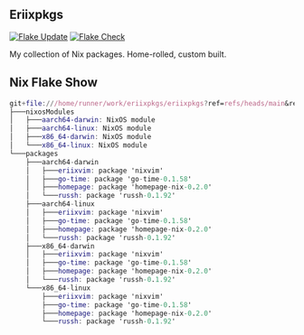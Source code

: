## Eriixpkgs

[![Flake Update](https://github.com/erictossell/eriixpkgs/actions/workflows/update.yml/badge.svg)](https://github.com/erictossell/eriixpkgs/actions/workflows/update.yml)
[![Flake Check](https://github.com/erictossell/eriixpkgs/actions/workflows/check.yml/badge.svg)](https://github.com/erictossell/eriixpkgs/actions/workflows/check.yml)

My collection of Nix packages. Home-rolled, custom built.

## Nix Flake Show

```nix
git+file:///home/runner/work/eriixpkgs/eriixpkgs?ref=refs/heads/main&rev=adb813422320f22884c8cdedf8494b77dee1cc47&shallow=1
├───nixosModules
│   ├───aarch64-darwin: NixOS module
│   ├───aarch64-linux: NixOS module
│   ├───x86_64-darwin: NixOS module
│   └───x86_64-linux: NixOS module
└───packages
    ├───aarch64-darwin
    │   ├───eriixvim: package 'nixvim'
    │   ├───go-time: package 'go-time-0.1.58'
    │   ├───homepage: package 'homepage-nix-0.2.0'
    │   └───russh: package 'russh-0.1.92'
    ├───aarch64-linux
    │   ├───eriixvim: package 'nixvim'
    │   ├───go-time: package 'go-time-0.1.58'
    │   ├───homepage: package 'homepage-nix-0.2.0'
    │   └───russh: package 'russh-0.1.92'
    ├───x86_64-darwin
    │   ├───eriixvim: package 'nixvim'
    │   ├───go-time: package 'go-time-0.1.58'
    │   ├───homepage: package 'homepage-nix-0.2.0'
    │   └───russh: package 'russh-0.1.92'
    └───x86_64-linux
        ├───eriixvim: package 'nixvim'
        ├───go-time: package 'go-time-0.1.58'
        ├───homepage: package 'homepage-nix-0.2.0'
        └───russh: package 'russh-0.1.92'

```
